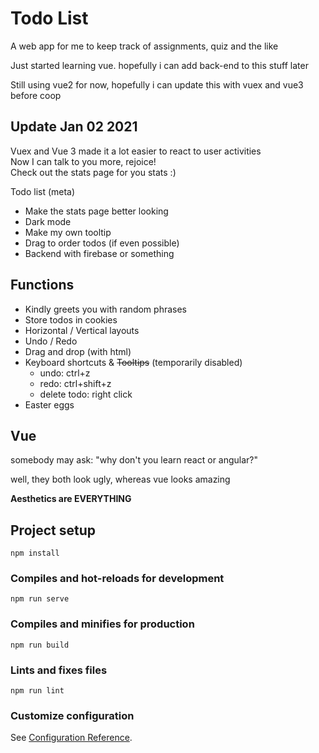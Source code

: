 # Todo List

A web app for me to keep track of assignments, quiz and the like

Just started learning vue. hopefully i can add back-end to this stuff later

Still using vue2 for now, hopefully i can update this with vuex and vue3 before coop

## Update Jan 02 2021

Vuex and Vue 3 made it a lot easier to react to user activities <br>
Now I can talk to you more, rejoice!<br>
Check out the stats page for you stats :)

Todo list (meta)

- Make the stats page better looking
- Dark mode
- Make my own tooltip
- Drag to order todos (if even possible)
- Backend with firebase or something 

## Functions

- Kindly greets you with random phrases
- Store todos in cookies
- Horizontal / Vertical layouts
- Undo / Redo
- Drag and drop (with html)
- Keyboard shortcuts & ~~Tooltips~~ (temporarily disabled)
  - undo: ctrl+z
  - redo: ctrl+shift+z
  - delete todo: right click
- Easter eggs

## Vue

somebody may ask: "why don't you learn react or angular?"

well, they both look ugly, whereas vue looks amazing

**Aesthetics are EVERYTHING**

## Project setup

```
npm install
```

### Compiles and hot-reloads for development

```
npm run serve
```

### Compiles and minifies for production

```
npm run build
```

### Lints and fixes files

```
npm run lint
```

### Customize configuration

See [Configuration Reference](https://cli.vuejs.org/config/).

